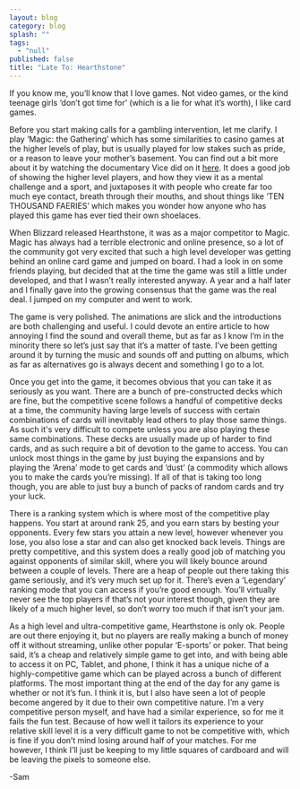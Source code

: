 ```yaml
---
layout: blog
category: blog
splash: ""
tags: 
  - "null"
published: false
title: "Late To: Hearthstone"
---
```



If you know me, you’ll know that I love games. Not video games, or the kind teenage girls ‘don’t got time for’ (which is a lie for what it’s worth), I like card games.

Before you start making calls for a gambling intervention, let me clarify. I play ‘Magic: the Gathering’ which has some similarities to casino games at the higher levels of play, but is usually played for low stakes such as pride, or a reason to leave your mother’s basement. You can find out a bit more about it by watching the documentary Vice did on it [here](http://www.vice.com/video/the-mystical-universe-of-magic-the-gathering-000). It does a good job of showing the higher level players, and how they view it as a mental challenge and a sport, and juxtaposes it with people who create far too much eye contact, breath through their mouths, and shout things like ‘TEN THOUSAND FAERIES’ which makes you wonder how anyone who has played this game has ever tied their own shoelaces.

When Blizzard released Hearthstone, it was as a major competitor to Magic. Magic has always had a terrible electronic and online presence, so a lot of the community got very excited that such a high level developer was getting behind an online card game and jumped on board. I had a look in on some friends playing, but decided that at the time the game was still a little under developed, and that I wasn’t really interested anyway. A year and a half later and I finally gave into the growing consensus that the game was the real deal. I jumped on my computer and went to work.

The game is very polished. The animations are slick and the introductions are both challenging and useful. I could devote an entire article to how annoying I find the sound and overall theme, but as far as I know I’m in the minority there so let’s just say that it’s a matter of taste. I’ve been getting around it by turning the music and sounds off and putting on albums, which as far as alternatives go is always decent and something I go to a lot.

Once you get into the game, it becomes obvious that you can take it as seriously as you want. There are a bunch of pre-constructed decks which are fine, but the competitive scene follows a handful of competitive decks at a time, the community having large levels of success with certain combinations of cards will inevitably lead others to play those same things. As such it's very difficult to compete unless you are also playing these same combinations. These decks are usually made up of harder to find cards, and as such require a bit of devotion to the game to access. You can unlock most things in the game by just buying the expansions and by playing the ‘Arena’ mode to get cards and ‘dust’ (a commodity which allows you to make the cards you’re missing). If all of that is taking too long though, you are able to just buy a bunch of packs of random cards and try your luck.

There is a ranking system which is where most of the competitive play happens. You start at around rank 25, and you earn stars by besting your opponents. Every few stars you attain a new level, however whenever you lose, you also lose a star and can also get knocked back levels. Things are pretty competitive, and this system does a really good job of matching you against opponents of similar skill, where you will likely bounce around between a couple of levels. There are a heap of people out there taking this game seriously, and it’s very much set up for it. There’s even a ‘Legendary’ ranking mode that you can access if you’re good enough. You’ll virtually never see the top players if that’s not your interest though, given they are likely of a much higher level, so don’t worry too much if that isn’t your jam.

As a high level and ultra-competitive game, Hearthstone is only ok. People are out there enjoying it, but no players are really making a bunch of money off it without streaming, unlike other popular ‘E-sports’ or poker. That being said, it’s a cheap and relatively simple game to get into, and with being able to access it on PC, Tablet, and phone, I think it has a unique niche of a highly-competitive game which can be played across a bunch of different platforms. The most important thing at the end of the day for any game is whether or not it’s fun. I think it is, but I also have seen a lot of people become angered by it due to their own competitive nature. I’m a very competitive person myself, and have had a similar experience, so for me it fails the fun test. Because of how well it tailors its experience to your relative skill level it is a very difficult game to not be competitive with, which is fine if you don’t mind losing around half of your matches. For me however, I think I’ll just be keeping to my little squares of cardboard and will be leaving the pixels to someone else.

-Sam
